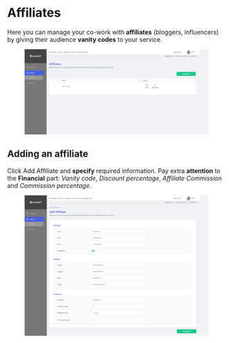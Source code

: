 # Affiliates

Here you can manage your co-work with **affiliates** (bloggers, influencers) by giving their audience **vanity codes** to your service.

<figure><img src="../../.gitbook/assets/Без имени (234).png" alt=""><figcaption></figcaption></figure>

## Adding an affiliate <a href="#adding-an-affiliate" id="adding-an-affiliate"></a>

Click Add Affiliate and **specify** required information. Pay extra **attention** to the **Financial** part: _Vanity code_, _Discount percentage_, _Affiliate Commission_ and _Commission percentage_.

<figure><img src="../../.gitbook/assets/Без имени (235).png" alt=""><figcaption></figcaption></figure>
